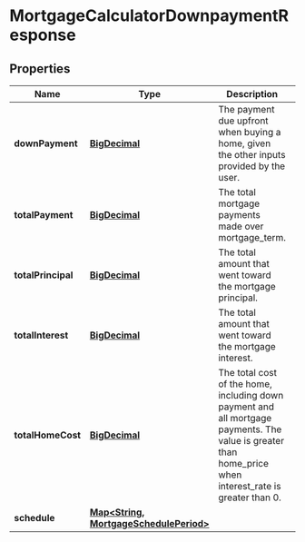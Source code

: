 
# MortgageCalculatorDownpaymentResponse

## Properties
Name | Type | Description | Notes
------------ | ------------- | ------------- | -------------
**downPayment** | [**BigDecimal**](BigDecimal.md) | The payment due upfront when buying a home, given the other inputs provided by the user. | 
**totalPayment** | [**BigDecimal**](BigDecimal.md) | The total mortgage payments made over mortgage_term. | 
**totalPrincipal** | [**BigDecimal**](BigDecimal.md) | The total amount that went toward the mortgage principal. | 
**totalInterest** | [**BigDecimal**](BigDecimal.md) | The total amount that went toward the mortgage interest. | 
**totalHomeCost** | [**BigDecimal**](BigDecimal.md) | The total cost of the home, including down payment and all mortgage payments. The value is greater than home_price when interest_rate is greater than 0. | 
**schedule** | [**Map&lt;String, MortgageSchedulePeriod&gt;**](MortgageSchedulePeriod.md) |  | 



